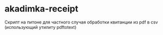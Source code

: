 # akadimka-receipt
Скрипт на питоне для частного случая обработки квитанции из pdf в csv (использующий утилиту pdftotext)
